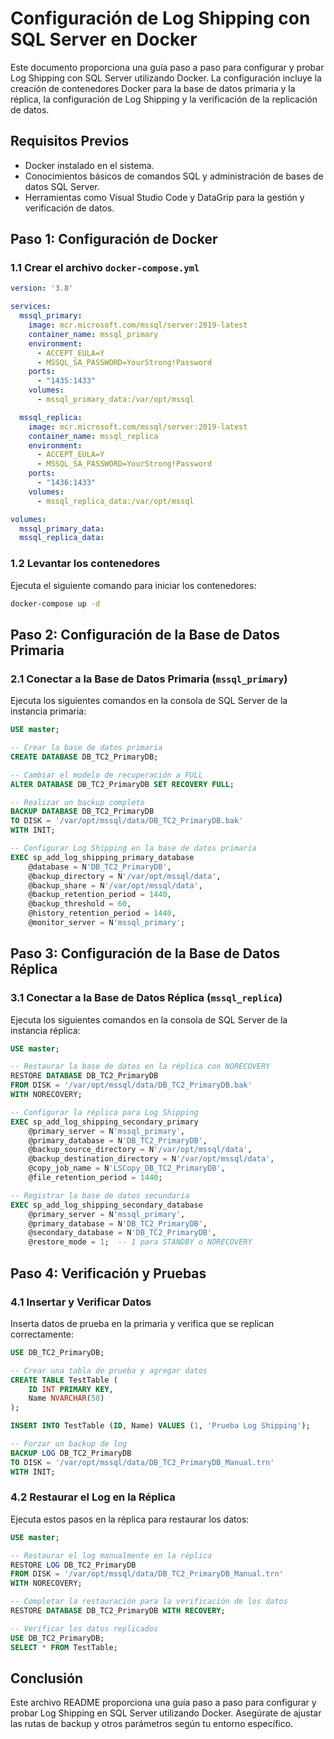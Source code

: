 
# Configuración de Log Shipping con SQL Server en Docker

Este documento proporciona una guía paso a paso para configurar y probar Log Shipping con SQL Server utilizando Docker. La configuración incluye la creación de contenedores Docker para la base de datos primaria y la réplica, la configuración de Log Shipping y la verificación de la replicación de datos.

## Requisitos Previos

- Docker instalado en el sistema.
- Conocimientos básicos de comandos SQL y administración de bases de datos SQL Server.
- Herramientas como Visual Studio Code y DataGrip para la gestión y verificación de datos.

## Paso 1: Configuración de Docker

### 1.1 Crear el archivo `docker-compose.yml`

```yaml
version: '3.8'

services:
  mssql_primary:
    image: mcr.microsoft.com/mssql/server:2019-latest
    container_name: mssql_primary
    environment:
      - ACCEPT_EULA=Y
      - MSSQL_SA_PASSWORD=YourStrong!Password
    ports:
      - "1435:1433"
    volumes:
      - mssql_primary_data:/var/opt/mssql

  mssql_replica:
    image: mcr.microsoft.com/mssql/server:2019-latest
    container_name: mssql_replica
    environment:
      - ACCEPT_EULA=Y
      - MSSQL_SA_PASSWORD=YourStrong!Password
    ports:
      - "1436:1433"
    volumes:
      - mssql_replica_data:/var/opt/mssql

volumes:
  mssql_primary_data:
  mssql_replica_data:
```

### 1.2 Levantar los contenedores

Ejecuta el siguiente comando para iniciar los contenedores:

```bash
docker-compose up -d
```

## Paso 2: Configuración de la Base de Datos Primaria

### 2.1 Conectar a la Base de Datos Primaria (`mssql_primary`)

Ejecuta los siguientes comandos en la consola de SQL Server de la instancia primaria:

```sql
USE master;

-- Crear la base de datos primaria
CREATE DATABASE DB_TC2_PrimaryDB;

-- Cambiar el modelo de recuperación a FULL
ALTER DATABASE DB_TC2_PrimaryDB SET RECOVERY FULL;

-- Realizar un backup completo
BACKUP DATABASE DB_TC2_PrimaryDB
TO DISK = '/var/opt/mssql/data/DB_TC2_PrimaryDB.bak'
WITH INIT;

-- Configurar Log Shipping en la base de datos primaria
EXEC sp_add_log_shipping_primary_database
    @database = N'DB_TC2_PrimaryDB',
    @backup_directory = N'/var/opt/mssql/data',
    @backup_share = N'/var/opt/mssql/data',
    @backup_retention_period = 1440,
    @backup_threshold = 60,
    @history_retention_period = 1440,
    @monitor_server = N'mssql_primary';
```

## Paso 3: Configuración de la Base de Datos Réplica

### 3.1 Conectar a la Base de Datos Réplica (`mssql_replica`)

Ejecuta los siguientes comandos en la consola de SQL Server de la instancia réplica:

```sql
USE master;

-- Restaurar la base de datos en la réplica con NORECOVERY
RESTORE DATABASE DB_TC2_PrimaryDB
FROM DISK = '/var/opt/mssql/data/DB_TC2_PrimaryDB.bak'
WITH NORECOVERY;

-- Configurar la réplica para Log Shipping
EXEC sp_add_log_shipping_secondary_primary
    @primary_server = N'mssql_primary',
    @primary_database = N'DB_TC2_PrimaryDB',
    @backup_source_directory = N'/var/opt/mssql/data',
    @backup_destination_directory = N'/var/opt/mssql/data',
    @copy_job_name = N'LSCopy_DB_TC2_PrimaryDB',
    @file_retention_period = 1440;

-- Registrar la base de datos secundaria
EXEC sp_add_log_shipping_secondary_database
    @primary_server = N'mssql_primary',
    @primary_database = N'DB_TC2_PrimaryDB',
    @secondary_database = N'DB_TC2_PrimaryDB',
    @restore_mode = 1;  -- 1 para STANDBY o NORECOVERY
```

## Paso 4: Verificación y Pruebas

### 4.1 Insertar y Verificar Datos

Inserta datos de prueba en la primaria y verifica que se replican correctamente:

```sql
USE DB_TC2_PrimaryDB;

-- Crear una tabla de prueba y agregar datos
CREATE TABLE TestTable (
    ID INT PRIMARY KEY,
    Name NVARCHAR(50)
);

INSERT INTO TestTable (ID, Name) VALUES (1, 'Prueba Log Shipping');

-- Forzar un backup de log
BACKUP LOG DB_TC2_PrimaryDB
TO DISK = '/var/opt/mssql/data/DB_TC2_PrimaryDB_Manual.trn'
WITH INIT;
```

### 4.2 Restaurar el Log en la Réplica

Ejecuta estos pasos en la réplica para restaurar los datos:

```sql
USE master;

-- Restaurar el log manualmente en la réplica
RESTORE LOG DB_TC2_PrimaryDB
FROM DISK = '/var/opt/mssql/data/DB_TC2_PrimaryDB_Manual.trn'
WITH NORECOVERY;

-- Completar la restauración para la verificación de los datos
RESTORE DATABASE DB_TC2_PrimaryDB WITH RECOVERY;

-- Verificar los datos replicados
USE DB_TC2_PrimaryDB;
SELECT * FROM TestTable;
```

## Conclusión

Este archivo README proporciona una guía paso a paso para configurar y probar Log Shipping en SQL Server utilizando Docker. Asegúrate de ajustar las rutas de backup y otros parámetros según tu entorno específico.
